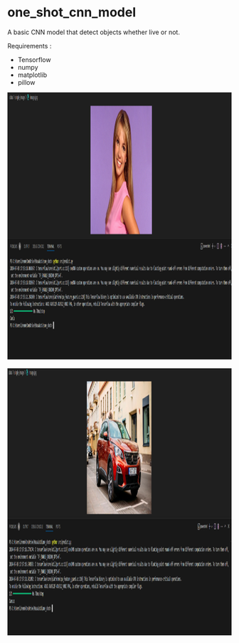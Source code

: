 # one_shot_cnn_model
 A basic CNN model that detect objects whether live or not.

 Requirements : 

 * Tensorflow
 * numpy
 * matplotlib
 * pillow


<div>
  <img src="https://github.com/imelisa1/one_shot_cnn_model/blob/main/screenshots/canl%C4%B1.png" title="Canlı" alt="Canlı" width="550" height="600"/>&nbsp;
  <img src="https://github.com/imelisa1/one_shot_cnn_model/blob/main/screenshots/cans%C4%B1z.png" title="Cansız" alt="Cansız" width="550" height="600"/>&nbsp;
</div>

